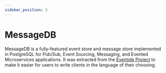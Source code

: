 ```yaml
---
sidebar_position: 5
---
```


# MessageDB

MessageDB is a fully-featured event store and message store implemented in PostgreSQL for Pub/Sub, Event Sourcing,
Messaging, and Evented Microservices applications. It was extracted from
the [Eventide Project](http://docs.eventide-project.org/) to make it easier for users to write clients in the language
of their choosing.
